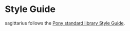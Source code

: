 # Style Guide

sagittarius follows the [Pony standard library Style Guide](https://github.com/ponylang/ponyc/blob/master/STYLE_GUIDE.md).
